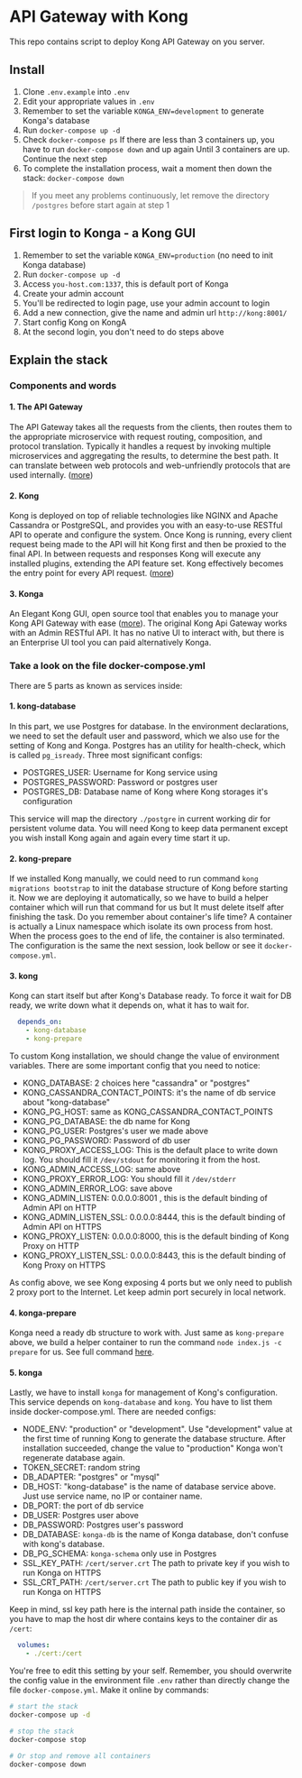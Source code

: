 # API Gateway with Kong

This repo contains script to deploy Kong API Gateway on you server.

## Install

1. Clone `.env.example` into `.env`
2. Edit your appropriate values in `.env`
3. Remember to set the variable `KONGA_ENV=development` to generate Konga's database
4. Run `docker-compose up -d`
5. Check `docker-compose ps`
If there are less than 3 containers up, you have to run `docker-compose down` and up again
Until 3 containers are up. Continue the next step
6. To complete the installation process, wait a moment then down the stack: `docker-compose down`

> If you meet any problems continuously, let remove the directory `/postgres` before start again at step 1

## First login to Konga - a Kong GUI

1. Remember to set the variable `KONGA_ENV=production` (no need to init Konga database)
2. Run `docker-compose up -d`
3. Access `you-host.com:1337`, this is default port of Konga
4. Create your admin account
5. You'll be redirected to login page, use your admin account to login
6. Add a new connection, give the name and admin url `http://kong:8001/`
7. Start config Kong on KongA
8. At the second login, you don't need to do steps above

## Explain the stack

### Components and words

#### 1. The API Gateway 
The API Gateway takes all the requests from the clients, then routes them to the appropriate microservice with request routing, composition, and protocol translation. Typically it handles a request by invoking multiple microservices and aggregating the results, to determine the best path. It can translate between web protocols and web-unfriendly protocols that are used internally. ([more](https://www.nginx.com/learn/api-gateway/))

#### 2. Kong 
Kong is deployed on top of reliable technologies like NGINX and Apache Cassandra or PostgreSQL, and provides you with an easy-to-use RESTful API to operate and configure the system. Once Kong is running, every client request being made to the API will hit Kong first and then be proxied to the final API. In between requests and responses Kong will execute any installed plugins, extending the API feature set. Kong effectively becomes the entry point for every API request. ([more](https://konghq.com/solutions/gateway/))

#### 3. Konga
An Elegant Kong GUI, open source tool that enables you to manage your Kong API Gateway with ease ([more](https://pantsel.github.io/konga/)). The original Kong Api Gateway works with an Admin RESTful API. It has no native UI to interact with, but there is an Enterprise UI tool you can paid alternatively Konga.

### Take a look on the file docker-compose.yml
There are 5 parts as known as services inside:

#### 1. kong-database
In this part, we use Postgres for database. In the environment declarations, we need to set the default user and password, which we also use for the setting of Kong and Konga. Postgres has an utility for health-check, which is called `pg_isready`. Three most significant configs:
  
  - POSTGRES_USER: Username for Kong service using
  - POSTGRES_PASSWORD: Password or postgres user
  - POSTGRES_DB: Database name of Kong where Kong storages it's configuration

This service will map the directory `./postgre` in current working dir for persistent volume data. You will need Kong to keep data permanent except you wish install Kong again and again every time start it up.

#### 2. kong-prepare
If we installed Kong manually, we could need to run command `kong migrations bootstrap` to init the database structure of Kong before starting it. Now we are deploying it automatically, so we have to build a helper container which will run that command for us but It must delete itself after finishing the task. Do you remember about container's life time? A container is actually a Linux namespace which isolate its own process from host. When the process goes to the end of life, the container is also terminated. The configuration is the same the next session, look bellow or see it `docker-compose.yml`.

#### 3. kong
Kong can start itself but after Kong's Database ready. To force it wait for DB ready, we write down what it depends on, what it has to wait for.
  ```yaml
    depends_on:
      - kong-database
      - kong-prepare
  ```
To custom Kong installation, we should change the value of environment variables. There are some important config that you need to notice:
  - KONG_DATABASE: 2 choices here "cassandra" or "postgres"
  - KONG_CASSANDRA_CONTACT_POINTS: it's the name of db service about "kong-database"
  - KONG_PG_HOST: same as KONG_CASSANDRA_CONTACT_POINTS
  - KONG_PG_DATABASE: the db name for Kong
  - KONG_PG_USER: Postgres's user we made above
  - KONG_PG_PASSWORD: Password of db user
  - KONG_PROXY_ACCESS_LOG: This is the default place to write down log. You should fill it `/dev/stdout` for monitoring it from the host.
  - KONG_ADMIN_ACCESS_LOG: same above
  - KONG_PROXY_ERROR_LOG: You should fill it `/dev/stderr` 
  - KONG_ADMIN_ERROR_LOG: save above
  - KONG_ADMIN_LISTEN: 0.0.0.0:8001 , this is the default binding of Admin API on HTTP
  - KONG_ADMIN_LISTEN_SSL: 0.0.0.0:8444, this is the default binding of Admin API on HTTPS
  - KONG_PROXY_LISTEN: 0.0.0.0:8000, this is the default binding of Kong Proxy on HTTP
  - KONG_PROXY_LISTEN_SSL: 0.0.0.0:8443, this is the default binding of Kong Proxy on HTTPS

As config above, we see Kong exposing 4 ports but we only need to publish 2 proxy port to the Internet. Let keep admin port securely in local network.

#### 4. konga-prepare
Konga need a ready db structure to work with. Just same as `kong-prepare` above, we build a helper container to run the command `node index.js -c prepare` for us. See full command [here](https://github.com/pantsel/konga#running-konga).

#### 5. konga
Lastly, we have to install `konga` for management of Kong's configuration. This service depends on `kong-database` and `kong`. You have to list them inside docker-compose.yml. There are needed configs:
  - NODE_ENV: "production" or "development". Use "development" value at the first time of running Kong to generate the database structure. After installation succeeded, change the value to "production" Konga won't regenerate database again.
  - TOKEN_SECRET: random string
  - DB_ADAPTER: "postgres" or "mysql"
  - DB_HOST: "kong-database" is the name of database service above. Just use service name, no IP or container name.
  - DB_PORT: the port of db service
  - DB_USER: Postgres user above
  - DB_PASSWORD: Postgres user's password
  - DB_DATABASE: `konga-db` is the name of Konga database, don't confuse with kong's database.
  - DB_PG_SCHEMA: `konga-schema` only use in Postgres
  - SSL_KEY_PATH: `/cert/server.crt` The path to private key if you wish to run Konga on HTTPS
  - SSL_CRT_PATH: `/cert/server.crt` The path to public key if you wish to run Konga on HTTPS

Keep in mind, ssl key path here is the internal path inside the container, so you have to map the host dir where contains keys to the container dir as `/cert`:
  ```yaml
    volumes:
      - ./cert:/cert
  ```

You're free to edit this setting  by your self. Remember, you should overwrite the config value in the environment file `.env` rather than directly change the file `docker-compose.yml`.  Make it online by commands:

  ```bash
  # start the stack
  docker-compose up -d

  # stop the stack
  docker-compose stop

  # Or stop and remove all containers
  docker-compose down
  ```